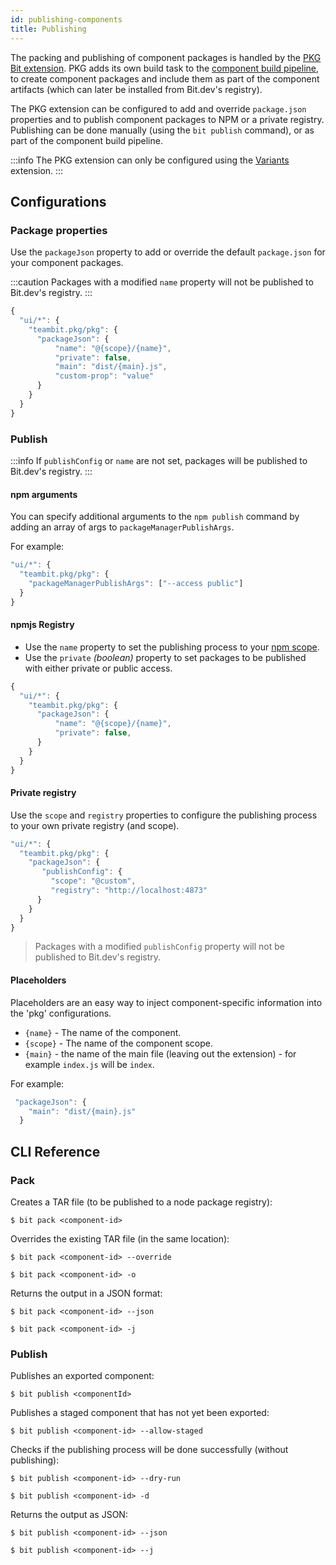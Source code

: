 ```yaml
--- 
id: publishing-components
title: Publishing
--- 
```


The packing and publishing of component packages is handled by the [PKG Bit extension](https://bit.dev/teambit/pkg/pkg).
PKG adds its own build task to the [component build pipeline](/building-with-bit/build-pipeline/overview), to create component packages and include them as part of the component artifacts (which can later be installed from Bit.dev's registry).

The PKG extension can be configured to add and override `package.json` properties and to publish component packages to NPM or a private registry.
Publishing can be done manually (using the `bit publish` command), or as part of the component build pipeline.

:::info
The PKG extension can only be configured using the [Variants](/building-with-bit/workspace) extension.
:::

## Configurations

### Package properties

Use the `packageJson` property to add or override the default `package.json` for your component packages.

:::caution
Packages with a modified `name` property will not be published to Bit.dev's registry.
:::

```js
{
  "ui/*": {
    "teambit.pkg/pkg": {
      "packageJson": {
          "name": "@{scope}/{name}",
          "private": false,
          "main": "dist/{main}.js",
          "custom-prop": "value"
      }
    }
  }
}
```

### Publish

:::info 
If `publishConfig` or `name` are not set, packages will be published to Bit.dev's registry.
:::

#### npm arguments

You can specify additional arguments to the `npm publish` command by adding an array of args to `packageManagerPublishArgs`.

For example:

```js
"ui/*": {
  "teambit.pkg/pkg": {
    "packageManagerPublishArgs": ["--access public"]
  }
}
```

#### npmjs Registry

- Use the `name` property to set the publishing process to your [npm scope](https://docs.npmjs.com/cli/v6/using-npm/scope).
- Use the `private` _(boolean)_ property to set packages to be published with either private or public access.

```js
{
  "ui/*": {
    "teambit.pkg/pkg": {
      "packageJson": {
          "name": "@{scope}/{name}",
          "private": false,
      }
    }
  }
}
```

#### Private registry

Use the `scope` and `registry` properties to configure the publishing process to your own private registry (and scope).

```js
"ui/*": {
  "teambit.pkg/pkg": {
    "packageJson": {
       "publishConfig": {
         "scope": "@custom",
         "registry": "http://localhost:4873"
      }
    }
  }
}
```

> Packages with a modified `publishConfig` property will not be published to Bit.dev's registry.

#### Placeholders

Placeholders are an easy way to inject component-specific information into the 'pkg' configurations.

- `{name}` - The name of the component.
- `{scope}` - The name of the component scope.
- `{main}` - the name of the main file (leaving out the extension) - for example `index.js` will be `index`.

For example:

```js
 "packageJson": {
    "main": "dist/{main}.js"
  }
```

## CLI Reference

### Pack

Creates a TAR file (to be published to a node package registry):

```shell
$ bit pack <component-id>
```

Overrides the existing TAR file (in the same location):

```shell
$ bit pack <component-id> --override

$ bit pack <component-id> -o
```

Returns the output in a JSON format:

```shell
$ bit pack <component-id> --json

$ bit pack <component-id> -j
```

### Publish

Publishes an exported component:

```shell
$ bit publish <componentId>
```

Publishes a staged component that has not yet been exported:

```shell
$ bit publish <component-id> --allow-staged
```

Checks if the publishing process will be done successfully (without publishing):

```shell
$ bit publish <component-id> --dry-run

$ bit publish <component-id> -d
```

Returns the output as JSON:

```shell
$ bit publish <component-id> --json

$ bit publish <component-id> --j
```